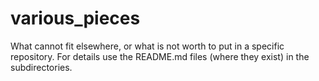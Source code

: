 # various_pieces
What cannot fit elsewhere, or what is not worth to put in a specific repository.
For details use the README.md files (where they exist) in the subdirectories.
